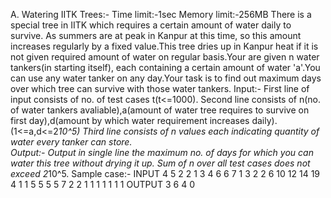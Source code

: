 A. Watering IITK Trees:-
Time limit:-1sec
Memory limit:-256MB
There is a special tree in IITK which requires a certain amount of water daily to survive. As summers are at peak in Kanpur at this time, so this amount increases regularly by a fixed value.This tree dries up in Kanpur heat if it is not given required amount of water on regular basis.Your are given n water tankers(in starting itself), each containing a certain amount of water 'a'.You can use any water tanker on any day.Your task is to find out maximum days over which tree can survive with those water tankers.
Input:-
First line of input consists of no. of test cases t(t<=1000).
Second line consists of n(no. of water tankers avaliable),a(amount of water tree requires to survive on first day),d(amount by which water requirement increases daily).(1<=a,d<=2*10^5)
Third line consists of n values each indicating quantity of water every tanker can store.  
Output:-
Output in single line the maximum no. of days for which you can water this tree without drying it up.
Sum of n over all test cases does not exceed 2*10^5.
Sample case:-
INPUT
4
5 2 2
1 3 4 6 6
7 1 3
2 2 6 10 12 14 19
4 1 1
5 5 5 5
7 2 2
1 1 1 1 1 1 1
OUTPUT
3
6
4
0